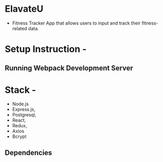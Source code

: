 # ElavateU
- Fitness Tracker App that allows users to input and track their fitness-related data.

# Setup Instruction -
## Running Webpack Development Server


# Stack - 
- Node.js
- Express.js,
- Postgresql,
- React,
- Redux,
- Axios
- Bcrypt

## Dependencies